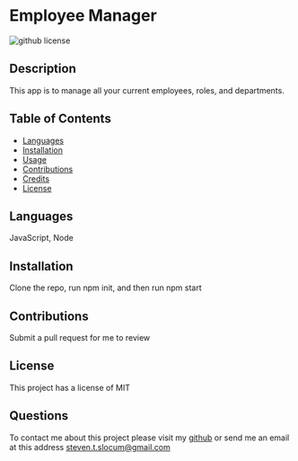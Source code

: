 # Employee Manager
![github license](https://img.shields.io/badge/license-MIT-blue.svg)

## Description 

This app is to manage all your current employees, roles, and departments.


## Table of Contents 

* [Languages](#languages)
* [Installation](#installation)
* [Usage](#usage)
* [Contributions](#contributions)
* [Credits](#credits)
* [License](#license)

## Languages

JavaScript, Node

## Installation

Clone the repo, run npm init, and then run npm start


## Contributions

Submit a pull request for me to review

## License

This project has a license of MIT

## Questions

To contact me about this project please visit my [github](https://github.com/gunther123) or send me an email at this address [steven.t.slocum@gmail.com](steven.t.slocum@gmail.com)
